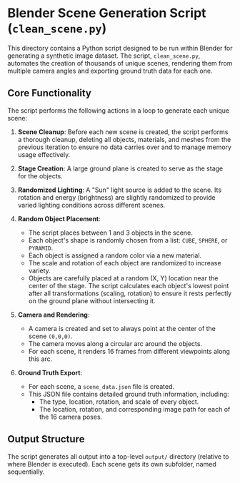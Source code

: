# Blender Scene Generation Script (`clean_scene.py`)

This directory contains a Python script designed to be run within Blender for generating a synthetic image dataset. The script, `clean_scene.py`, automates the creation of thousands of unique scenes, rendering them from multiple camera angles and exporting ground truth data for each one.

## Core Functionality

The script performs the following actions in a loop to generate each unique scene:

1.  **Scene Cleanup**: Before each new scene is created, the script performs a thorough cleanup, deleting all objects, materials, and meshes from the previous iteration to ensure no data carries over and to manage memory usage effectively.

2.  **Stage Creation**: A large ground plane is created to serve as the stage for the objects.

3.  **Randomized Lighting**: A "Sun" light source is added to the scene. Its rotation and energy (brightness) are slightly randomized to provide varied lighting conditions across different scenes.

4.  **Random Object Placement**:
    *   The script places between 1 and 3 objects in the scene.
    *   Each object's shape is randomly chosen from a list: `CUBE`, `SPHERE`, or `PYRAMID`.
    *   Each object is assigned a random color via a new material.
    *   The scale and rotation of each object are randomized to increase variety.
    *   Objects are carefully placed at a random (X, Y) location near the center of the stage. The script calculates each object's lowest point after all transformations (scaling, rotation) to ensure it rests perfectly on the ground plane without intersecting it.

5.  **Camera and Rendering**:
    *   A camera is created and set to always point at the center of the scene `(0,0,0)`.
    *   The camera moves along a circular arc around the objects.
    *   For each scene, it renders 16 frames from different viewpoints along this arc.

6.  **Ground Truth Export**:
    *   For each scene, a `scene_data.json` file is created.
    *   This JSON file contains detailed ground truth information, including:
        *   The type, location, rotation, and scale of every object.
        *   The location, rotation, and corresponding image path for each of the 16 camera poses.

## Output Structure

The script generates all output into a top-level `output/` directory (relative to where Blender is executed). Each scene gets its own subfolder, named sequentially.

